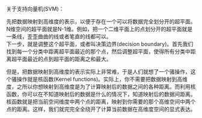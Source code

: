关于支持向量机(SVM)：
  
先把数据映射到高维度的表示，以便于存在一个可以将数据完全划分开的超平面。N维空间的超平面就是N-1维。例如，把一个二维平面上的点划分开的超平面就是一条线，歪歪曲曲的线或者笔直的线都可以。  
下一步，就是调整这个超平面，或者叫决策边界(decision boundary)。首先我们找到每一个分类中距离超平面最近的那个点，然后调整超平面，使得所有分类中距离超平面最近的点到超平面的距离之和最大。

但是，把数据映射到高维度的表示实际上非常难，于是人们就想了一个骚操作，这个骚操作就是核函数(Kernel functions)。实际上，你不需要把数据映射到高维度，之所以你想映射到高维度是为了计算映射后的数据之间的各种距离。而利用核函数，你可以在不知道映射后的数据是什么的情况下，知道映射后的数据间距离。核函数就是把当前空间维度中两个点的距离，映射到你需要的那个高维空间中两个点的距离。这样，我们就完完全全绕开了计算当前数据在高维度空间的显式表达。
